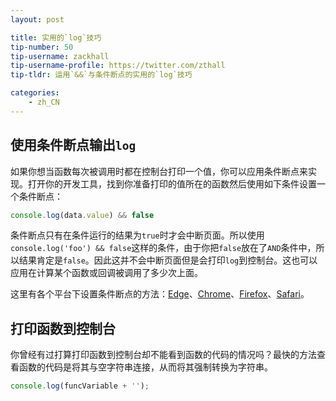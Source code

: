 ```yaml
---
layout: post

title: 实用的`log`技巧
tip-number: 50
tip-username: zackhall
tip-username-profile: https://twitter.com/zthall
tip-tldr: 运用`&&`与条件断点的实用的`log`技巧

categories:
    - zh_CN
---
```


## 使用条件断点输出`log`

如果你想当函数每次被调用时都在控制台打印一个值，你可以应用条件断点来实现。打开你的开发工具，找到你准备打印的值所在的函数然后使用如下条件设置一个条件断点：

```js
console.log(data.value) && false
```

条件断点只有在条件运行的结果为`true`时才会中断页面。所以使用`console.log('foo') && false`这样的条件，由于你把`false`放在了`AND`条件中，所以结果肯定是`false`。因此这并不会中断页面但是会打印`log`到控制台。这也可以应用在计算某个函数或回调被调用了多少次上面。

这里有各个平台下设置条件断点的方法：[Edge](https://dev.windows.com/en-us/microsoft-edge/platform/documentation/f12-devtools-guide/debugger/#setting-and-managing-breakpoints "Managing Breakpoints in Edge")、[Chrome](https://developer.chrome.com/devtools/docs/javascript-debugging#breakpoints "Managing Breakpoints in Chrome")、[Firefox](https://developer.mozilla.org/en-US/docs/Tools/Debugger/How_to/Set_a_conditional_breakpoint "Managing Breakpoints in Firefox")、[Safari](https://developer.apple.com/library/mac/documentation/AppleApplications/Conceptual/Safari_Developer_Guide/Debugger/Debugger.html "Managing Breakpoints in Safari")。

## 打印函数到控制台

你曾经有过打算打印函数到控制台却不能看到函数的代码的情况吗？最快的方法查看函数的代码是将其与空字符串连接，从而将其强制转换为字符串。

```js
console.log(funcVariable + '');
```